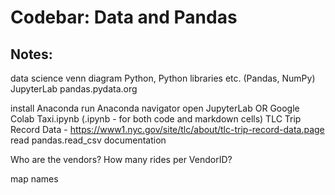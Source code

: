 # Codebar: Data and Pandas

## Notes:

data science venn diagram
Python, Python libraries etc. (Pandas, NumPy)
JupyterLab
pandas.pydata.org

install Anaconda
run Anaconda navigator
open JupyterLab
OR Google Colab
Taxi.ipynb
(.ipynb - for both code and markdown cells)
TLC Trip Record Data - https://www1.nyc.gov/site/tlc/about/tlc-trip-record-data.page
read pandas.read_csv documentation

Who are the vendors?
How many rides per VendorID?

map names
